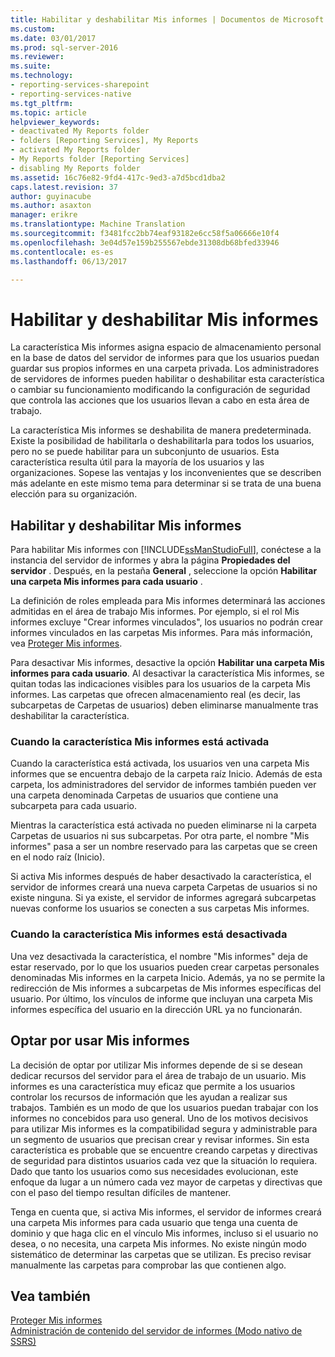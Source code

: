 ```yaml
---
title: Habilitar y deshabilitar Mis informes | Documentos de Microsoft
ms.custom: 
ms.date: 03/01/2017
ms.prod: sql-server-2016
ms.reviewer: 
ms.suite: 
ms.technology:
- reporting-services-sharepoint
- reporting-services-native
ms.tgt_pltfrm: 
ms.topic: article
helpviewer_keywords:
- deactivated My Reports folder
- folders [Reporting Services], My Reports
- activated My Reports folder
- My Reports folder [Reporting Services]
- disabling My Reports folder
ms.assetid: 16c76e82-9fd4-417c-9ed3-a7d5bcd1dba2
caps.latest.revision: 37
author: guyinacube
ms.author: asaxton
manager: erikre
ms.translationtype: Machine Translation
ms.sourcegitcommit: f3481fcc2bb74eaf93182e6cc58f5a06666e10f4
ms.openlocfilehash: 3e04d57e159b255567ebde31308db68bfed33946
ms.contentlocale: es-es
ms.lasthandoff: 06/13/2017

---
```

# <a name="enable-and-disable-my-reports"></a>Habilitar y deshabilitar Mis informes
  La característica Mis informes asigna espacio de almacenamiento personal en la base de datos del servidor de informes para que los usuarios puedan guardar sus propios informes en una carpeta privada. Los administradores de servidores de informes pueden habilitar o deshabilitar esta característica o cambiar su funcionamiento modificando la configuración de seguridad que controla las acciones que los usuarios llevan a cabo en esta área de trabajo.  
  
 La característica Mis informes se deshabilita de manera predeterminada. Existe la posibilidad de habilitarla o deshabilitarla para todos los usuarios, pero no se puede habilitar para un subconjunto de usuarios. Esta característica resulta útil para la mayoría de los usuarios y las organizaciones. Sopese las ventajas y los inconvenientes que se describen más adelante en este mismo tema para determinar si se trata de una buena elección para su organización.  
  
## <a name="how-to-enable-and-disable-my-reports"></a>Habilitar y deshabilitar Mis informes  
 Para habilitar Mis informes con [!INCLUDE[ssManStudioFull](../../includes/ssmanstudiofull-md.md)], conéctese a la instancia del servidor de informes y abra la página **Propiedades del servidor** . Después, en la pestaña **General** , seleccione la opción **Habilitar una carpeta Mis informes para cada usuario** .  
  
 La definición de roles empleada para Mis informes determinará las acciones admitidas en el área de trabajo Mis informes. Por ejemplo, si el rol Mis informes excluye "Crear informes vinculados", los usuarios no podrán crear informes vinculados en las carpetas Mis informes. Para más información, vea [Proteger Mis informes](../../reporting-services/security/secure-my-reports.md).  
  
 Para desactivar Mis informes, desactive la opción **Habilitar una carpeta Mis informes para cada usuario**. Al desactivar la característica Mis informes, se quitan todas las indicaciones visibles para los usuarios de la carpeta Mis informes. Las carpetas que ofrecen almacenamiento real (es decir, las subcarpetas de Carpetas de usuarios) deben eliminarse manualmente tras deshabilitar la característica.  
  
### <a name="when-my-reports-is-activated"></a>Cuando la característica Mis informes está activada  
 Cuando la característica está activada, los usuarios ven una carpeta Mis informes que se encuentra debajo de la carpeta raíz Inicio. Además de esta carpeta, los administradores del servidor de informes también pueden ver una carpeta denominada Carpetas de usuarios que contiene una subcarpeta para cada usuario.  
  
 Mientras la característica está activada no pueden eliminarse ni la carpeta Carpetas de usuarios ni sus subcarpetas. Por otra parte, el nombre "Mis informes" pasa a ser un nombre reservado para las carpetas que se creen en el nodo raíz (Inicio).  
  
 Si activa Mis informes después de haber desactivado la característica, el servidor de informes creará una nueva carpeta Carpetas de usuarios si no existe ninguna. Si ya existe, el servidor de informes agregará subcarpetas nuevas conforme los usuarios se conecten a sus carpetas Mis informes.  
  
### <a name="when-my-reports-is-deactivated"></a>Cuando la característica Mis informes está desactivada  
 Una vez desactivada la característica, el nombre "Mis informes" deja de estar reservado, por lo que los usuarios pueden crear carpetas personales denominadas Mis informes en la carpeta Inicio. Además, ya no se permite la redirección de Mis informes a subcarpetas de Mis informes específicas del usuario. Por último, los vínculos de informe que incluyan una carpeta Mis informes específica del usuario en la dirección URL ya no funcionarán.  
  
## <a name="choosing-to-use-my-reports"></a>Optar por usar Mis informes  
 La decisión de optar por utilizar Mis informes depende de si se desean dedicar recursos del servidor para el área de trabajo de un usuario. Mis informes es una característica muy eficaz que permite a los usuarios controlar los recursos de información que les ayudan a realizar sus trabajos. También es un modo de que los usuarios puedan trabajar con los informes no concebidos para uso general. Uno de los motivos decisivos para utilizar Mis informes es la compatibilidad segura y administrable para un segmento de usuarios que precisan crear y revisar informes. Sin esta característica es probable que se encuentre creando carpetas y directivas de seguridad para distintos usuarios cada vez que la situación lo requiera. Dado que tanto los usuarios como sus necesidades evolucionan, este enfoque da lugar a un número cada vez mayor de carpetas y directivas que con el paso del tiempo resultan difíciles de mantener.  
  
 Tenga en cuenta que, si activa Mis informes, el servidor de informes creará una carpeta Mis informes para cada usuario que tenga una cuenta de dominio y que haga clic en el vínculo Mis informes, incluso si el usuario no desea, o no necesita, una carpeta Mis informes. No existe ningún modo sistemático de determinar las carpetas que se utilizan. Es preciso revisar manualmente las carpetas para comprobar las que contienen algo.  
  
## <a name="see-also"></a>Vea también  
 [Proteger Mis informes](../../reporting-services/security/secure-my-reports.md)   
 [Administración de contenido del servidor de informes &#40;Modo nativo de SSRS&#41;](../../reporting-services/report-server/report-server-content-management-ssrs-native-mode.md)  
  
  
